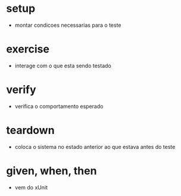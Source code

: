 # setup
  - montar condicoes necessarias para o teste

# exercise
  - interage com o que esta sendo testado

# verify
  - verifica o comportamento esperado

# teardown
  - coloca o sistema no estado anterior ao que estava antes do teste

# given, when, then

* vem do xUnit
